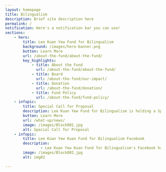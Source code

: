 ```yaml
---
layout: homepage
title: Bilingualism
description: Brief site description here
permalink: /
notification: Here's a notification bar you can use!
sections:
    - hero:
        title: Lee Kuan Yew Fund for Bilingualism
        background: /images/hero-banner.png
        button: Learn More
        url: /about-the-fund/about-the-fund/
        key_highlights:
            - title: About the Fund
              url: /about-the-fund/about-the-fund/
            - title: Board
              url: /about-the-fund/our-impact/
            - title: Donation
              url: /about-the-fund/donation/
            - title: Fund Policy
              url: /about-the-fund/fund-policy/
    - infopic:
        title: Special Call for Proposal
        description: Lee Kuan Yew Fund for Bilingualism is holding a Special Call for Projects to help young children (aged 0-6) learn MTLs at home.
        button: Learn More
        url: /what-up/news/
        image: /images/Block001.jpg
        alt: Special Call for Proposal
    - infopic:
        title: Lee Kuan Yew Kuan Fund for Bilingualism Facebook
        description: 
                - Lee Kuan Yew Kuan Fund for Bilingualism's Facebook has moved! Follow us at our <a href="https://www.facebook.com/bilingualismsg" target="_blank">Facebook</a> and <a href="https://bilingualismsg" target="_blank">Instagram</a>
        image: /images/Block002.jpg
        alt: img02
     
---
```


